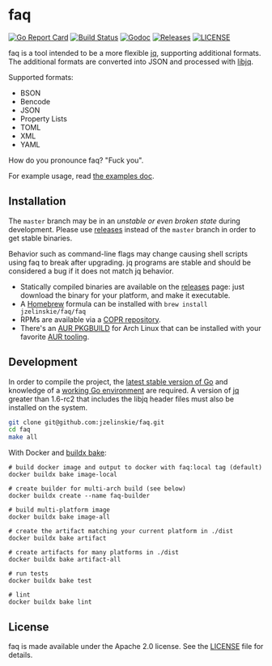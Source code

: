# faq

[![Go Report Card](https://goreportcard.com/badge/github.com/jzelinskie/faq?style=flat-square)](https://goreportcard.com/report/github.com/jzelinskie/faq)
[![Build Status](https://img.shields.io/github/workflow/status/jzelinskie/faq/build?style=flat-square&label=build&logo=github)](https://github.com/jzelinskie/faq/actions?query=workflow%3Abuild)
[![Godoc](https://img.shields.io/badge/go-documentation-blue.svg?style=flat-square)](https://pkg.go.dev/github.com/jzelinskie/faq)
[![Releases](https://img.shields.io/github/release/jzelinskie/faq/all.svg?style=flat-square)](https://github.com/jzelinskie/faq/releases)
[![LICENSE](https://img.shields.io/github/license/jzelinskie/faq.svg?style=flat-square)](https://github.com/coreos/etcd/blob/master/LICENSE)

faq is a tool intended to be a more flexible [jq], supporting additional formats.
The additional formats are converted into JSON and processed with [libjq].

Supported formats:
- BSON
- Bencode
- JSON
- Property Lists
- TOML
- XML
- YAML

How do you pronounce faq? "Fuck you".

For example usage, read [the examples doc].

[releases]: https://github.com/jzelinskie/faq/releases
[jq]: https://github.com/stedolan/jq
[libjq]: https://github.com/stedolan/jq/wiki/C-API:-libjq
[the examples doc]: /docs/examples.md

## Installation

The `master` branch may be in an *unstable or even broken state* during development.
Please use [releases] instead of the `master` branch in order to get stable binaries.

Behavior such as command-line flags may change causing shell scripts using faq to break after upgrading.
jq programs are stable and should be considered a bug if it does not match jq behavior.

- Statically compiled binaries are available on the [releases] page: just download the binary for your platform, and make it executable.
- A [Homebrew] formula can be installed with `brew install jzelinskie/faq/faq`
- RPMs are available via a [COPR repository]. 
- There's an [AUR PKGBUILD] for Arch Linux that can be installed with your favorite [AUR tooling].

[Homebrew]: https://brew.sh
[COPR repository]: https://copr.fedorainfracloud.org/coprs/ecnahc515/faq
[AUR PKGBUILD]: https://aur.archlinux.org/packages/faq/
[AUR tooling]: https://wiki.archlinux.org/index.php/AUR_helpers

## Development

In order to compile the project, the [latest stable version of Go] and knowledge of a [working Go environment] are required.
A version of [jq] greater than 1.6-rc2 that includes the libjq header files must also be installed on the system.

```sh
git clone git@github.com:jzelinskie/faq.git
cd faq
make all
```

With Docker and [buildx bake](https://github.com/docker/buildx/blob/master/docs/reference/buildx_bake.md#description):

```shell
# build docker image and output to docker with faq:local tag (default)
docker buildx bake image-local

# create builder for multi-arch build (see below)
docker buildx create --name faq-builder

# build multi-platform image
docker buildx bake image-all

# create the artifact matching your current platform in ./dist
docker buildx bake artifact

# create artifacts for many platforms in ./dist
docker buildx bake artifact-all

# run tests
docker buildx bake test

# lint
docker buildx bake lint
```

[latest stable version of Go]: https://golang.org/dl
[working Go environment]: https://golang.org/doc/code.html
[jq]: https://stedolan.github.io/jq

## License

faq is made available under the Apache 2.0 license.
See the [LICENSE](LICENSE) file for details.
